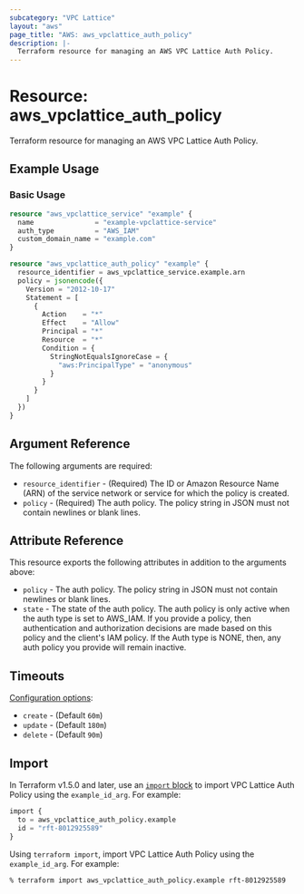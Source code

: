 ```yaml
---
subcategory: "VPC Lattice"
layout: "aws"
page_title: "AWS: aws_vpclattice_auth_policy"
description: |-
  Terraform resource for managing an AWS VPC Lattice Auth Policy.
---
```


# Resource: aws_vpclattice_auth_policy

Terraform resource for managing an AWS VPC Lattice Auth Policy.

## Example Usage

### Basic Usage

```terraform
resource "aws_vpclattice_service" "example" {
  name               = "example-vpclattice-service"
  auth_type          = "AWS_IAM"
  custom_domain_name = "example.com"
}

resource "aws_vpclattice_auth_policy" "example" {
  resource_identifier = aws_vpclattice_service.example.arn
  policy = jsonencode({
    Version = "2012-10-17"
    Statement = [
      {
        Action    = "*"
        Effect    = "Allow"
        Principal = "*"
        Resource  = "*"
        Condition = {
          StringNotEqualsIgnoreCase = {
            "aws:PrincipalType" = "anonymous"
          }
        }
      }
    ]
  })
}
```

## Argument Reference

The following arguments are required:

* `resource_identifier` - (Required) The ID or Amazon Resource Name (ARN) of the service network or service for which the policy is created.
* `policy` - (Required) The auth policy. The policy string in JSON must not contain newlines or blank lines.

## Attribute Reference

This resource exports the following attributes in addition to the arguments above:

* `policy` - The auth policy. The policy string in JSON must not contain newlines or blank lines.
* `state` - The state of the auth policy. The auth policy is only active when the auth type is set to AWS_IAM. If you provide a policy, then authentication and authorization decisions are made based on this policy and the client's IAM policy. If the Auth type is NONE, then, any auth policy you provide will remain inactive.

## Timeouts

[Configuration options](https://developer.hashicorp.com/terraform/language/resources/syntax#operation-timeouts):

* `create` - (Default `60m`)
* `update` - (Default `180m`)
* `delete` - (Default `90m`)

## Import

In Terraform v1.5.0 and later, use an [`import` block](https://developer.hashicorp.com/terraform/language/import) to import VPC Lattice Auth Policy using the `example_id_arg`. For example:

```terraform
import {
  to = aws_vpclattice_auth_policy.example
  id = "rft-8012925589"
}
```

Using `terraform import`, import VPC Lattice Auth Policy using the `example_id_arg`. For example:

```console
% terraform import aws_vpclattice_auth_policy.example rft-8012925589
```
